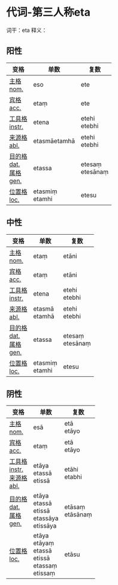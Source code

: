 # 代词-第三人称eta

词干：eta
释义： 

## 阳性
|变格 | 单数 |复数 |
| --- | ----- | ------ |
| [主格<br>nom.](nom.md) |eso |ete |
| [宾格<br>acc.](acc.md) |etaṃ |ete |
| [工具格<br>instr.](instr.md) |etena |etehi<br>etebhi |
| [来源格<br>abl.](abl.md) |etasmā<be>etamhā |etehi<br>etebhi |
| [目的格<br>dat.](dat.md)<br>[属格<br>gen.](gen.md) |etassa |etesaṃ<br>etesānaṃ |
| [位置格<br>loc.](loc.md) |etasmiṃ<br>etamhi |etesu |


## 中性
|变格 | 单数 |复数 |
| --- | ----- | ------ |
| [主格<br>nom.](nom.md) |etaṃ |etāni |
| [宾格<br>acc.](acc.md) |etaṃ |etāni |
| [工具格<br>instr.](instr.md) |etena |etehi<br>etebhi |
| [来源格<br>abl.](abl.md) |etasmā<br>etamhā |etehi<br>etebhi |
| [目的格<br>dat.](dat.md)<br>[属格<br>gen.](gen.md) |etassa |etesaṃ<br>etesānaṃ |
| [位置格<br>loc.](loc.md) |etasmiṃ<br>etamhi |etesu |



## 阴性
|变格 | 单数 |复数 |
| --- | ----- | ------ |
| [主格<br>nom.](nom.md) |esā |etā<br>etāyo |
| [宾格<br>acc.](acc.md) |etaṃ |etā<br>etāyo |
| [工具格<br>instr.](instr.md)<br>[来源格<br>abl.](abl.md) |etāya<br>etassā<br>etissā |etāhi<br>etabhi |
| [目的格<br>dat.](dat.md)<br>[属格<br>gen.](gen.md) |etāya<br>etassā<br>etissā<br>etassāya<br>etissāya |etāsaṃ<br>etāsānaṃ |
| [位置格<br>loc.](loc.md) |etāya<br>etāyaṃ<br>etassā<br>etissā<br>etassaṃ<br>etissaṃ |etāsu |